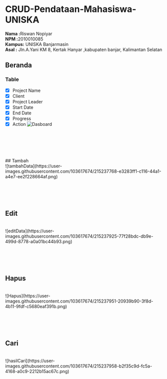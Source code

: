 # CRUD-Pendataan-Mahasiswa-UNISKA<br>
<b>Nama  :</b>Riswan Nopiyar<br>
<b>NPM   :</b>2010010085<br>
<b>Kampus:</b> UNISKA Banjarmasin<br>
<b>Asal  :</b> Jln.A.Yani KM 8, Kertak Hanyar ,kabupaten banjar, Kalimantan Selatan<br>


## Beranda
### Table
- [x] Project Name
- [x] Client
- [x] Project Leader
- [x] Start Date
- [x] End Date
- [x] Progress
- [x] Action
![Dasboard](https://user-images.githubusercontent.com/103617674/215237643-4bd74e0f-0c4b-4362-b011-42de821df705.png)
<br>
<br>
<br>
<br>
<br>
## Tambah
<br>
![tambahData](https://user-images.githubusercontent.com/103617674/215237768-e3283ff1-c116-44a1-a4e7-ee2f228664af.png)
<br>
<br>
<br>
<br>
<br>

## Edit
<br>
![editData](https://user-images.githubusercontent.com/103617674/215237925-77f28bdc-db9e-499d-8778-a0a01bc44b93.png)
<br>
<br>
<br>
<br>
<br>

## Hapus
<br>
![Hapus](https://user-images.githubusercontent.com/103617674/215237951-20939b90-3f8d-4b11-9fdf-c5680eaf391b.png)
<br>
<br>
<br>
<br>
<br>

## Cari
<br>
![hasilCari](https://user-images.githubusercontent.com/103617674/215237958-b2f35c9d-fc5a-4168-a0c9-2212b15ac67c.png)


